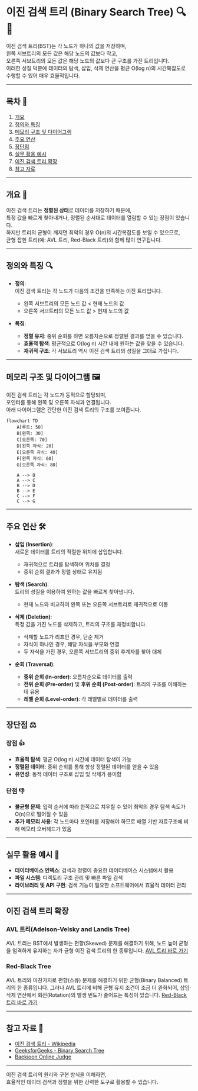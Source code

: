 # 이진 검색 트리 (Binary Search Tree) 🔍🌳

이진 검색 트리(BST)는 각 노드가 하나의 값을 저장하며,  
왼쪽 서브트리의 모든 값은 해당 노드의 값보다 작고,  
오른쪽 서브트리의 모든 값은 해당 노드의 값보다 큰 구조를 가진 트리입니다.  
이러한 성질 덕분에 데이터의 탐색, 삽입, 삭제 연산을 평균 O(log n)의 시간복잡도로 수행할 수 있어 매우 효율적입니다.

---

## 목차 📝
1. [개요](#개요-🧐)
2. [정의와 특징](#정의와-특징-🔍)
3. [메모리 구조 및 다이어그램](#메모리-구조-및-다이어그램-🖼️)
4. [주요 연산](#주요-연산-🛠️)
5. [장단점](#장단점-⚖️)
6. [실무 활용 예시](#실무-활용-예시-💼)
7. [이진 검색 트리 확장](#이진-검색-트리-확장)
8. [참고 자료](#참고-자료-🔗)

---

## 개요 🧐
이진 검색 트리는 **정렬된 상태**로 데이터를 저장하기 때문에,  
특정 값을 빠르게 찾아내거나, 정렬된 순서대로 데이터를 열람할 수 있는 장점이 있습니다.  
하지만 트리의 균형이 깨지면 최악의 경우 O(n)의 시간복잡도를 보일 수 있으므로,  
균형 잡힌 트리(예: AVL 트리, Red-Black 트리)와 함께 많이 연구됩니다.

---

## 정의와 특징 🔍
- **정의**:  
  이진 검색 트리는 각 노드가 다음의 조건을 만족하는 이진 트리입니다.  
  - 왼쪽 서브트리의 모든 노드 값 < 현재 노드의 값  
  - 오른쪽 서브트리의 모든 노드 값 > 현재 노드의 값

- **특징**:
  - **정렬 유지**: 중위 순회를 하면 오름차순으로 정렬된 결과를 얻을 수 있습니다.
  - **효율적 탐색**: 평균적으로 O(log n) 시간 내에 원하는 값을 찾을 수 있습니다.
  - **재귀적 구조**: 각 서브트리 역시 이진 검색 트리의 성질을 그대로 가집니다.

---

## 메모리 구조 및 다이어그램 🖼️
이진 검색 트리는 각 노드가 동적으로 할당되며,  
포인터를 통해 왼쪽 및 오른쪽 자식과 연결됩니다.  
아래 다이어그램은 간단한 이진 검색 트리의 구조를 보여줍니다.

```mermaid
flowchart TD
    A[루트: 50]
    B[왼쪽: 30]
    C[오른쪽: 70]
    D[왼쪽 자식: 20]
    E[오른쪽 자식: 40]
    F[왼쪽 자식: 60]
    G[오른쪽 자식: 80]

    A --> B
    A --> C
    B --> D
    B --> E
    C --> F
    C --> G
```

---

## 주요 연산 🛠️
- **삽입 (Insertion)**:  
  새로운 데이터를 트리의 적절한 위치에 삽입합니다.  
  - 재귀적으로 트리를 탐색하며 위치를 결정  
  - 중위 순회 결과가 정렬 상태로 유지됨

- **탐색 (Search)**:  
  트리의 성질을 이용하여 원하는 값을 빠르게 찾아냅니다.  
  - 현재 노드와 비교하여 왼쪽 또는 오른쪽 서브트리로 재귀적으로 이동

- **삭제 (Deletion)**:  
  특정 값을 가진 노드를 삭제하고, 트리의 구조를 재정비합니다.  
  - 삭제할 노드가 리프인 경우, 단순 제거  
  - 자식이 하나인 경우, 해당 자식을 부모와 연결  
  - 두 자식을 가진 경우, 오른쪽 서브트리의 중위 후계자를 찾아 대체

- **순회 (Traversal)**:  
  - **중위 순회 (In-order)**: 오름차순으로 데이터를 출력  
  - **전위 순회 (Pre-order)** 및 **후위 순회 (Post-order)**: 트리의 구조를 이해하는 데 유용  
  - **레벨 순회 (Level-order)**: 각 레벨별로 데이터를 출력

---

## 장단점 ⚖️

### 장점 👍
- **효율적 탐색**: 평균 O(log n) 시간에 데이터 탐색이 가능  
- **정렬된 데이터**: 중위 순회를 통해 항상 정렬된 데이터를 얻을 수 있음  
- **유연성**: 동적 데이터 구조로 삽입 및 삭제가 용이함

### 단점 👎
- **불균형 문제**: 입력 순서에 따라 한쪽으로 치우칠 수 있어 최악의 경우 탐색 속도가 O(n)으로 떨어질 수 있음  
- **추가 메모리 사용**: 각 노드마다 포인터를 저장해야 하므로 배열 기반 자료구조에 비해 메모리 오버헤드가 있음

---

## 실무 활용 예시 💼
- **데이터베이스 인덱스**: 검색과 정렬이 중요한 데이터베이스 시스템에서 활용  
- **파일 시스템**: 디렉토리 구조 관리 및 빠른 파일 검색  
- **라이브러리 및 API 구현**: 검색 기능이 필요한 소프트웨어에서 효율적 데이터 관리

---

## 이진 검색 트리 확장

### AVL 트리(Adelson-Velsky and Landis Tree)
AVL 트리는 BST에서 발생하는 편향(Skewed) 문제를 해결하기 위해, 노드 높이 균형을 엄격하게 유지하는 자가 균형 이진 검색 트리의 한 종류입니다.
[AVL 트리 바로 가기](./AVL/README.md)

### Red-Black Tree
AVL 트리와 마찬가지로 편향(스큐) 문제를 해결하기 위한 균형(Binary Balanced) 트리의 한 종류입니다. 그러나 AVL 트리에 비해 균형 유지 조건이 조금 더 완화되어, 삽입·삭제 연산에서 회전(Rotation)의 발생 빈도가 줄어드는 특징이 있습니다.
[Red-Black 트리 바로 가기](./Red-Black/README.md)

---

## 참고 자료 🔗
- [이진 검색 트리 - Wikipedia](https://ko.wikipedia.org/wiki/이진_탐색_트리)
- [GeeksforGeeks - Binary Search Tree](https://www.geeksforgeeks.org/binary-search-tree-data-structure/)
- [Baekjoon Online Judge](https://www.acmicpc.net/)

---

이진 검색 트리의 원리와 구현 방식을 이해하면,  
효율적인 데이터 검색과 정렬을 위한 강력한 도구로 활용할 수 있습니다.  